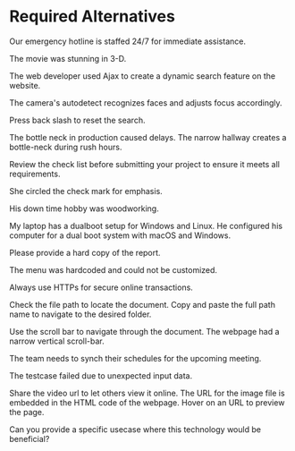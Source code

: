 # Required Alternatives

<!-- 24/7 -->
Our emergency hotline is staffed 24/7 for immediate assistance.

<!-- 3-D -->
The movie was stunning in 3-D.

<!-- Ajax -->
The web developer used Ajax to create a dynamic search feature on the website.

<!-- auto-detect -->
The camera's autodetect recognizes faces and adjusts focus accordingly.

<!-- back slash -->
Press back slash to reset the search.

<!-- bottleneck -->
The bottle neck in production caused delays.
The narrow hallway creates a bottle-neck during rush hours.

<!-- check list -->
Review the check list before submitting your project to ensure it meets all requirements.

<!-- check mark -->
She circled the check mark for emphasis.

<!-- down time -->
His down time hobby was woodworking.

<!-- dual-boot -->
My laptop has a dualboot setup for Windows and Linux.
He configured his computer for a dual boot system with macOS and Windows.

<!-- hard copy -->
Please provide a hard copy of the report.

<!-- hardcoded -->
The menu was hardcoded and could not be customized.

<!-- HTTPs -->
Always use HTTPs for secure online transactions.

<!-- path -->
Check the file path to locate the document.
Copy and paste the full path name to navigate to the desired folder.

<!-- scrollbar -->
Use the scroll bar to navigate through the document.
The webpage had a narrow vertical scroll-bar.

<!-- synch -->
The team needs to synch their schedules for the upcoming meeting.

<!-- testcase -->
The testcase failed due to unexpected input data.

<!-- url -->
Share the video url to let others view it online.
The URL for the image file is embedded in the HTML code of the webpage.
Hover on an URL to preview the page.

<!-- usecase -->
Can you provide a specific usecase where this technology would be beneficial?
